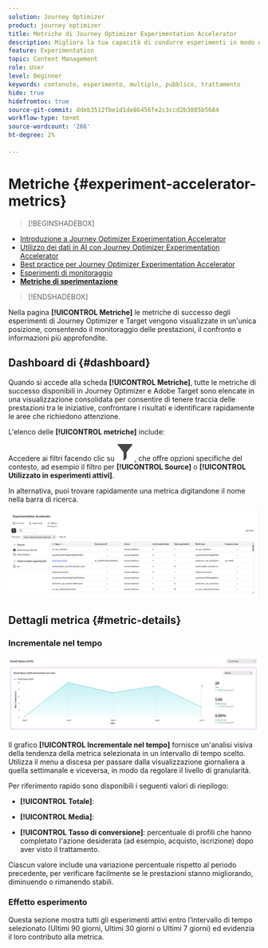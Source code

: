 ```yaml
---
solution: Journey Optimizer
product: journey optimizer
title: Metriche di Journey Optimizer Experimentation Accelerator
description: Migliora la tua capacità di condurre esperimenti in modo efficace e generare informazioni
feature: Experimentation
topic: Content Management
role: User
level: Beginner
keywords: contenuto, esperimento, multiplo, pubblico, trattamento
hide: true
hidefromtoc: true
source-git-commit: ddeb3512fbe1d1de86456fe2c3ccd2b3805b5684
workflow-type: tm+mt
source-wordcount: '266'
ht-degree: 2%

---
```


# Metriche {#experiment-accelerator-metrics}

>[!BEGINSHADEBOX]

* [Introduzione a Journey Optimizer Experimentation Accelerator](experiment-accelerator.md)
* [Utilizzo dei dati in AI con Journey Optimizer Experimentation Accelerator](experiment-accelerator-security.md)
* [Best practice per Journey Optimizer Experimentation Accelerator](experiment-accelerator-best-practices.md)
* [Esperimenti di monitoraggio](experiment-accelerator-monitor.md)
* **[Metriche di sperimentazione](experiment-accelerator-metrics.md)**

>[!ENDSHADEBOX]

Nella pagina **[!UICONTROL Metriche]** le metriche di successo degli esperimenti di Journey Optimizer e Target vengono visualizzate in un&#39;unica posizione, consentendo il monitoraggio delle prestazioni, il confronto e informazioni più approfondite.

## Dashboard di {#dashboard}

Quando si accede alla scheda **[!UICONTROL Metriche]**, tutte le metriche di successo disponibili in Journey Optimizer e Adobe Target sono elencate in una visualizzazione consolidata per consentire di tenere traccia delle prestazioni tra le iniziative, confrontare i risultati e identificare rapidamente le aree che richiedono attenzione.

L&#39;elenco delle **[!UICONTROL metriche]** include:

Accedere ai filtri facendo clic su ![](assets/do-not-localize/Smock_Filter_18_N.svg), che offre opzioni specifiche del contesto, ad esempio il filtro per **[!UICONTROL Source]** o **[!UICONTROL Utilizzato in esperimenti attivi]**.

In alternativa, puoi trovare rapidamente una metrica digitandone il nome nella barra di ricerca.

![](assets/experiment-monitor-metrics.png)

## Dettagli metrica {#metric-details}

### Incrementale nel tempo

![](assets/experiment-monitor-metrics-2.png)

Il grafico **[!UICONTROL Incrementale nel tempo]** fornisce un&#39;analisi visiva della tendenza della metrica selezionata in un intervallo di tempo scelto. Utilizza il menu a discesa per passare dalla visualizzazione giornaliera a quella settimanale e viceversa, in modo da regolare il livello di granularità.

Per riferimento rapido sono disponibili i seguenti valori di riepilogo:

* **[!UICONTROL Totale]**:

* **[!UICONTROL Media]**:

* **[!UICONTROL Tasso di conversione]**: percentuale di profili che hanno completato l&#39;azione desiderata (ad esempio, acquisto, iscrizione) dopo aver visto il trattamento.

Ciascun valore include una variazione percentuale rispetto al periodo precedente, per verificare facilmente se le prestazioni stanno migliorando, diminuendo o rimanendo stabili.

### Effetto esperimento

Questa sezione mostra tutti gli esperimenti attivi entro l’intervallo di tempo selezionato (Ultimi 90 giorni, Ultimi 30 giorni o Ultimi 7 giorni) ed evidenzia il loro contributo alla metrica.
